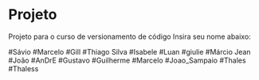 # Projeto
Projeto para o curso de versionamento de código
Insira seu nome abaixo:

#Sávio
#Marcelo
#Gill
#Thiago Silva
#Isabele
#Luan
#giulie
#Márcio Jean
#João
#AnDrE
#Gustavo
#Guilherme
#Marcelo
#Joao_Sampaio
#Thales
#Thaless